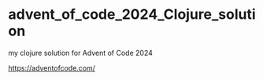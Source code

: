 # advent_of_code_2024_Clojure_solution
my clojure solution for Advent of Code 2024


https://adventofcode.com/
